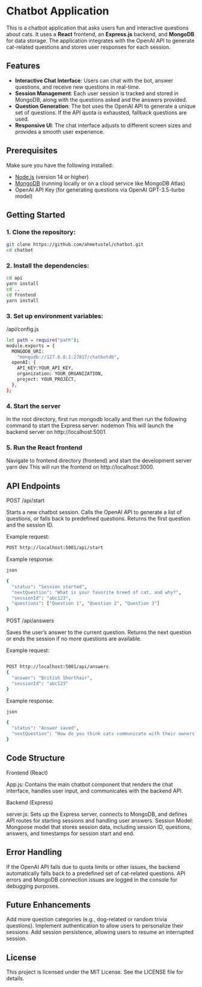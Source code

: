 # Chatbot Application

This is a chatbot application that asks users fun and interactive questions about cats. It uses a **React** frontend, an **Express.js** backend, and **MongoDB** for data storage. The application integrates with the OpenAI API to generate cat-related questions and stores user responses for each session.

## Features

- **Interactive Chat Interface**: Users can chat with the bot, answer questions, and receive new questions in real-time.
- **Session Management**: Each user session is tracked and stored in MongoDB, along with the questions asked and the answers provided.
- **Question Generation**: The bot uses the OpenAI API to generate a unique set of questions. If the API quota is exhausted, fallback questions are used.
- **Responsive UI**: The chat interface adjusts to different screen sizes and provides a smooth user experience.

## Prerequisites

Make sure you have the following installed:

- [Node.js](https://nodejs.org/en/) (version 14 or higher)
- [MongoDB](https://www.mongodb.com/) (running locally or on a cloud service like MongoDB Atlas)
- OpenAI API Key (for generating questions via OpenAI GPT-3.5-turbo model)

## Getting Started

### 1. Clone the repository:

```bash
git clone https://github.com/ahmetustel/chatbot.git
cd chatbot
```

### 2. Install the dependencies:

```bash
cd api
yarn install
cd ..
cd frontend
yarn install
```

### 3. Set up environment variables:

/api/config.js
```bash
let path = require("path");
module.exports = {
  MONGODB_URI:
    "mongodb://127.0.0.1:27017/chatbotdb",
  openAI: {
    API_KEY:YOUR_API_KEY,
    organization: YOUR_ORGANIZATION,
    project: YOUR_PROJECT,
  },
};
```

### 4. Start the server

In the root directory, first run mongodb locally and then run the following command to start the Express server:
nodemon
This will launch the backend server on http://localhost:5001.

### 5. Run the React frontend

Navigate to frontend directory (frontend) and start the development server
yarn dev
This will run the frontend on http://localhost:3000.

## API Endpoints
POST /api/start

Starts a new chatbot session.
Calls the OpenAI API to generate a list of questions, or falls back to predefined questions.
Returns the first question and the session ID.

Example request:

```bash
POST http://localhost:5001/api/start
```

Example response:

```bash
json

{
  "status": "Session started",
  "nextQuestion": "What is your favorite breed of cat, and why?",
  "sessionId": "abc123",
  "questions": ["Question 1", "Question 2", "Question 3"]
}
```

POST /api/answers

Saves the user’s answer to the current question.
Returns the next question or ends the session if no more questions are available.

Example request:

```bash

POST http://localhost:5001/api/answers
{
  "answer": "British Shorthair",
  "sessionId": "abc123"
}
```

Example response:

```bash
json

{
  "status": "Answer saved",
  "nextQuestion": "How do you think cats communicate with their owners?"
}
```

## Code Structure

Frontend (React)

App.js: Contains the main chatbot component that renders the chat interface, handles user input, and communicates with the backend API.

Backend (Express)

server.js: Sets up the Express server, connects to MongoDB, and defines API routes for starting sessions and handling user answers.
Session Model: Mongoose model that stores session data, including session ID, questions, answers, and timestamps for session start and end.

## Error Handling

If the OpenAI API fails due to quota limits or other issues, the backend automatically falls back to a predefined set of cat-related questions.
API errors and MongoDB connection issues are logged in the console for debugging purposes.

## Future Enhancements

Add more question categories (e.g., dog-related or random trivia questions).
Implement authentication to allow users to personalize their sessions.
Add session persistence, allowing users to resume an interrupted session.

## License

This project is licensed under the MIT License. See the LICENSE file for details.
